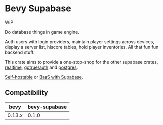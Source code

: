 # Bevy Supabase

WIP

Do database things in game engine.

Auth users with login providers, maintain player settings across devices, display a server list, hiscore tables, hold player inventories. All that fun fun backend stuff.

This crate aims to provide a one-stop-shop for the other supabase crates, [realtime](https://github.com/bytemunch/bevy-realtime), [gotrue/auth](https://github.com/bytemunch/bevy-gotrue) and [postgres](https://github.com/bytemunch/bevy-postgrest).

[Self-hostable](https://supabase.com/docs/guides/self-hosting) or [BaaS with Supabase](https://supabase.com/docs/guides/getting-started).

## Compatibility

| bevy         | bevy-supabase |
| ------------ | ------------- |
| 0.13.x       | 0.1.0         |

